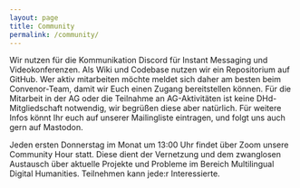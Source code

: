 ```yaml
---
layout: page
title: Community
permalink: /community/
---
```


Wir nutzen für die Kommunikation Discord für Instant Messaging und Videokonferenzen. Als Wiki und Codebase nutzen wir ein Repositorium auf GitHub. Wer aktiv mitarbeiten möchte meldet sich daher am besten beim Convenor-Team, damit wir Euch einen Zugang bereitstellen können. Für die Mitarbeit in der AG oder die Teilnahme an AG-Aktivitäten ist keine DHd-Mitgliedschaft notwendig, wir begrüßen diese aber natürlich. Für weitere Infos könnt Ihr euch auf unserer Mailingliste eintragen, und folgt uns auch gern auf Mastodon.

Jeden ersten Donnerstag im Monat um 13:00 Uhr findet über Zoom unsere Community Hour statt. Diese dient der Vernetzung und dem zwanglosen Austausch über aktuelle Projekte und Probleme im Bereich Multilingual Digital Humanities. Teilnehmen kann jede:r Interessierte.
